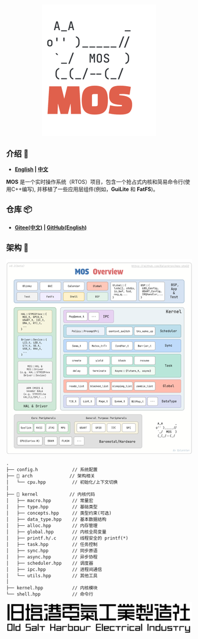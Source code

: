 <p align="center">
<img src="pic/mos_logo.svg">
</p>

## 介绍 🦉
-  **[English](https://github.com/Eplankton/mos-renode) | [中文](https://gitee.com/Eplankton/mos-renode)**

**MOS** 是一个实时操作系统（RTOS）项目，包含一个抢占式内核和简易命令行(使用C++编写), 并移植了一些应用层组件(例如，**GuiLite** 和 **FatFS**)。

## 仓库 📦
- **[Gitee(中文)](https://gitee.com/Eplankton/mos-core) | [GitHub(English)](https://github.com/Eplankton/mos-core)**

## 架构 🏀
<img src="pic/mos_arch.svg">

```
.
├── config.h             // 系统配置
├── 📁 arch              // 架构相关
│   └── cpu.hpp          // 初始化/上下文切换
│
├── 📁 kernel            // 内核代码
│   ├── macro.hpp        // 常量宏
│   ├── type.hpp         // 基础类型
│   ├── concepts.hpp     // 类型约束(可选)
│   ├── data_type.hpp    // 基本数据结构
│   ├── alloc.hpp        // 内存管理
│   ├── global.hpp       // 内核全局变量
│   ├── printf.h/.c      // 线程安全的 printf(*)
│   ├── task.hpp         // 任务控制
│   ├── sync.hpp         // 同步原语
│   ├── async.hpp        // 异步协程
│   ├── scheduler.hpp    // 调度器
│   ├── ipc.hpp          // 进程间通信
│   └── utils.hpp        // 其他工具
│
├── kernel.hpp           // 内核模块
└── shell.hpp            // 命令行
```

<p align="center">
<img src="pic/osh-zh-en.svg">
</p>